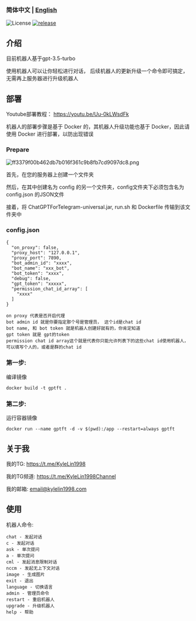 ### 简体中文 | [English](./README_en.md)

![License](https://img.shields.io/badge/license-MIT-green)
[![release](https://img.shields.io/github/v/release/kylelin1998/ChatGPTForTelegram)](https://github.com/kylelin1998/ChatGPTForTelegram/releases/latest)

## 介绍
目前机器人基于gpt-3.5-turbo

使用机器人可以让你轻松进行对话， 后续机器人的更新升级一个命令即可搞定， 无需再上服务器进行升级机器人

## 部署
Youtube部署教程： https://youtu.be/Uu-0kLWsdFk

机器人的部署步骤是基于 Docker 的，其机器人升级功能也基于 Docker，因此请使用 Docker 进行部署，以防出现错误

### Prepare
![ff3379f00b462db7b016f361c9b8fb7cd9097dc8.png](https://openimg.kylelin1998.com/img/ff3379f00b462db7b016f361c9b8fb7cd9097dc8.png)

首先，在您的服务器上创建一个文件夹

然后，在其中创建名为 config 的另一个文件夹，config文件夹下必须包含名为 config.json 的JSON文件

接着，将 ChatGPTForTelegram-universal.jar, run.sh 和 Dockerfile 传输到该文件夹中

### config.json
```
{
  "on_proxy": false,
  "proxy_host": "127.0.0.1",
  "proxy_port": 7890,
  "bot_admin_id": "xxxx",
  "bot_name": "xxx_bot",
  "bot_token": "xxxx",
  "debug": false,
  "gpt_token": "xxxxx",
  "permission_chat_id_array": [
    "xxxx"
  ]
}
```
```
on proxy 代表是否开启代理
bot admin id 就是你要指定那个号是管理员， 这个id是chat id
bot name, 和 bot token 就是机器人创建好就有的，你肯定知道
gpt token 就是 gpt的token
permission chat id array这个就是代表你只能允许列表下的这些chat id使用机器人， 可以填写个人的，或者是群的chat id
```

### 第一步:
编译镜像
```
docker build -t gptft .
```

### 第二步:
运行容器镜像
```
docker run --name gptft -d -v $(pwd):/app --restart=always gptft
```

## 关于我
我的TG: https://t.me/KyleLin1998

我的TG频道: https://t.me/KyleLin1998Channel

我的邮箱: email@kylelin1998.com

## 使用
机器人命令:
```
chat - 发起对话
c - 发起对话
ask - 单次提问
a - 单次提问
cml - 发起消息限制对话
nccm - 发起无上下文对话
image - 生成图片
exit - 退出
language - 切换语言
admin - 管理员命令
restart - 重启机器人
upgrade - 升级机器人
help - 帮助
```